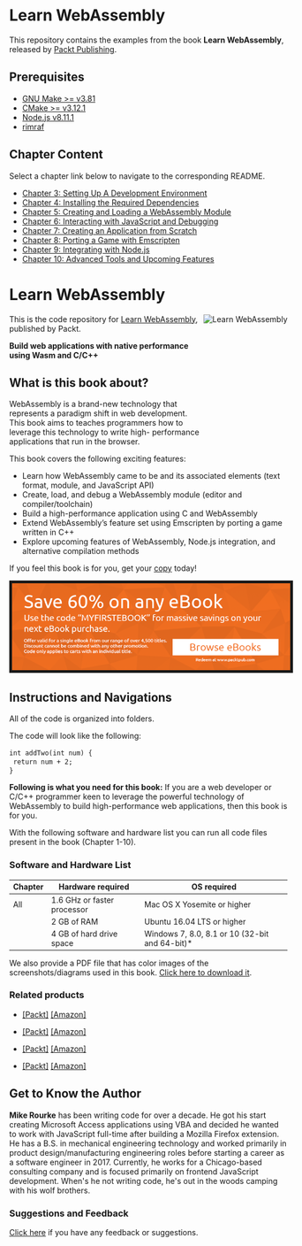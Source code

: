# Learn WebAssembly
This repository contains the examples from the book **Learn WebAssembly**, released by [Packt Publishing](https://www.packtpub.com).

## Prerequisites
- [GNU Make >= v3.81](https://www.gnu.org/software/make)
- [CMake >= v3.12.1](https://cmake.org)
- [Node.js v8.11.1](https://nodejs.org/en)
- [rimraf](https://www.npmjs.com/package/rimraf)

## Chapter Content
Select a chapter link below to navigate to the corresponding README.

- [Chapter 3: Setting Up A Development Environment](chapter-03-dev-env/README.md)
- [Chapter 4: Installing the Required Dependencies](chapter-04-installing-deps/README.md)
- [Chapter 5: Creating and Loading a WebAssembly Module](chapter-05-create-load-module/README.md)
- [Chapter 6: Interacting with JavaScript and Debugging](chapter-06-interact-with-js/README.md)
- [Chapter 7: Creating an Application from Scratch](chapter-07-cook-the-books/README.md)
- [Chapter 8: Porting a Game with Emscripten](chapter-08-tetris/README.md)
- [Chapter 9: Integrating with Node.js](chapter-09-node/README.md)
- [Chapter 10: Advanced Tools and Upcoming Features](chapter-10-advanced-tools/README.md)


# Learn WebAssembly

<a href="https://www.packtpub.com/web-development/learn-webassembly?utm_source=github&utm_medium=repository&utm_campaign=9781788997379 "><img src="https://d1ldz4te4covpm.cloudfront.net/sites/default/files/imagecache/ppv4_main_book_cover/B09984.png" alt="Learn WebAssembly" height="256px" align="right"></a>

This is the code repository for [Learn WebAssembly](https://www.packtpub.com/web-development/learn-webassembly?utm_source=github&utm_medium=repository&utm_campaign=9781788997379 ), published by Packt.

**Build web applications with native performance using Wasm and C/C++**

## What is this book about?
WebAssembly is a brand-new technology that represents a paradigm shift in web development. This book aims to teaches programmers how to leverage this technology to write high- performance applications that run in the browser.

This book covers the following exciting features:
* Learn how WebAssembly came to be and its associated elements (text format, module, and JavaScript API) 
* Create, load, and debug a WebAssembly module (editor and compiler/toolchain) 
* Build a high-performance application using C and WebAssembly 
* Extend WebAssembly’s feature set using Emscripten by porting a game written in C++ 
* Explore upcoming features of WebAssembly, Node.js integration, and alternative compilation methods 

If you feel this book is for you, get your [copy](https://www.amazon.com/dp/1788997379) today!

<a href="https://www.packtpub.com/?utm_source=github&utm_medium=banner&utm_campaign=GitHubBanner"><img src="https://raw.githubusercontent.com/PacktPublishing/GitHub/master/GitHub.png" 
alt="https://www.packtpub.com/" border="5" /></a>

## Instructions and Navigations
All of the code is organized into folders.

The code will look like the following:
```
int addTwo(int num) {
 return num + 2;
}
```

**Following is what you need for this book:**
If you are a web developer or C/C++ programmer keen to leverage the powerful technology of WebAssembly to build high-performance web applications, then this book is for you.

With the following software and hardware list you can run all code files present in the book (Chapter 1-10).
### Software and Hardware List
| Chapter | Hardware required | OS required |
| -------- | ------------------------------------ | ----------------------------------- |
| All | 1.6 GHz or faster processor | Mac OS X Yosemite or higher |
|  | 2 GB of RAM | Ubuntu 16.04 LTS or higher |
|  | 4 GB of hard drive space | Windows 7, 8.0, 8.1 or 10 (32-bit and 64-bit)* |

We also provide a PDF file that has color images of the screenshots/diagrams used in this book. [Click here to download it](https://www.packtpub.com/sites/default/files/downloads/9781788997379_ColorImages.pdf).

### Related products
*  [[Packt]]() [[Amazon]](https://www.amazon.com/dp/)

*  [[Packt]]() [[Amazon]](https://www.amazon.com/dp/)

*  [[Packt]]() [[Amazon]](https://www.amazon.com/dp/)

*  [[Packt]]() [[Amazon]](https://www.amazon.com/dp/)

## Get to Know the Author
**Mike Rourke**
 has been writing code for over a decade. He got his start creating Microsoft Access applications using VBA and decided he wanted to work with JavaScript full-time after building a Mozilla Firefox extension. He has a B.S. in mechanical engineering technology and worked primarily in product design/manufacturing engineering roles before starting a career as a software engineer in 2017. Currently, he works for a Chicago-based consulting company and is focused primarily on frontend JavaScript development. When's he not writing code, he's out in the woods camping with his wolf brothers.

### Suggestions and Feedback
[Click here](https://docs.google.com/forms/d/e/1FAIpQLSdy7dATC6QmEL81FIUuymZ0Wy9vH1jHkvpY57OiMeKGqib_Ow/viewform) if you have any feedback or suggestions.



